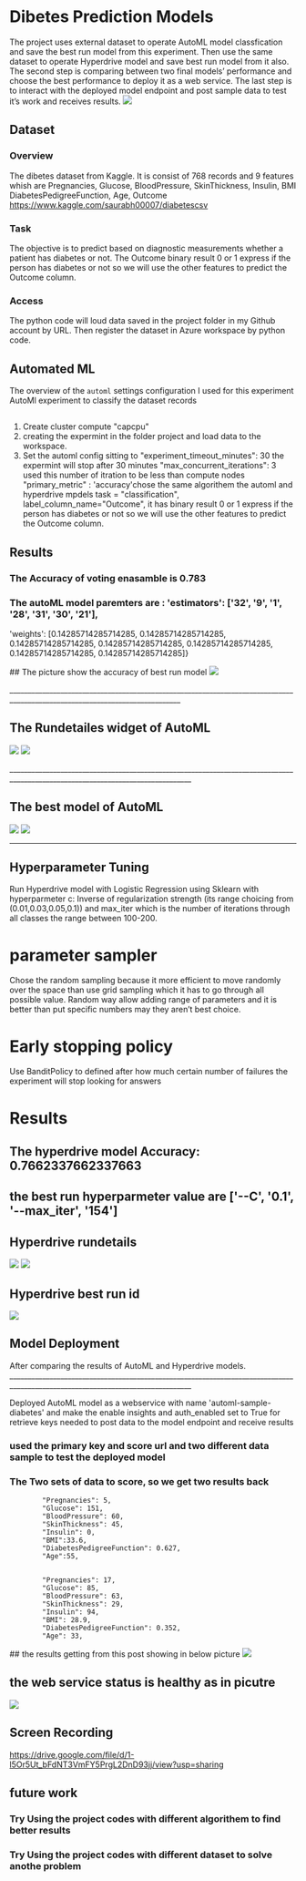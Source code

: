 
# Dibetes Prediction Models

The project uses external dataset to operate AutoML model classfication and save the best run model from this experiment. Then use the same dataset to operate Hyperdrive model and save best run model from it also. 
The second step is comparing between two final models’ performance and choose the best performance to deploy it as a web service.
The last step is to interact with the deployed  model endpoint and post sample data to test it’s work and receives results.
<img src="imges/2.jpg" >



## Dataset

### Overview
The dibetes dataset from Kaggle. It is consist of 768 records and 9 features whish are Pregnancies,	Glucose, BloodPressure, SkinThickness,	Insulin,	BMI	DiabetesPedigreeFunction,	Age, Outcome
https://www.kaggle.com/saurabh00007/diabetescsv
  
### Task
The objective is to predict based on diagnostic measurements whether a patient has diabetes or not. 
The Outcome binary result 0 or 1 express if the person has diabetes or not so we will use the other features to predict the Outcome column. 

### Access
The python code will loud data saved in the project folder in my Github account by URL.
Then register the dataset in Azure workspace by python code.  

## Automated ML
The overview of the `automl` settings configuration I used for this experiment
AutoMl experiment to classify the dataset records 
##
1. Create cluster compute "capcpu"
2. creating the expermint in the folder project and load data to the workspace.
3. Set the automl config sitting to "experiment_timeout_minutes": 30 the expermint will stop after 30 minutes
                         "max_concurrent_iterations": 3 used this number of itration to be less than compute nodes
                         "primary_metric" : 'accuracy'chose the same algorithem the automl and hyperdrive mpdels
                         task = "classification",
                         label_column_name="Outcome", it has binary result 0 or 1 express if the person has diabetes or not so we will use the other features to predict the Outcome column.
                         
## Results
### The Accuracy of voting enasamble is 0.783
### The autoML model paremters are : 'estimators': ['32', '9', '1', '28', '31', '30', '21'],
 'weights': [0.14285714285714285,
             0.14285714285714285,
             0.14285714285714285,
             0.14285714285714285,
             0.14285714285714285,
             0.14285714285714285,
             0.14285714285714285]}
  
  <a/>
## The picture show the accuracy of best run model
 <img src="imges/Automl model accuracy.png">
  
 <a/>_____________________________________________________________________________________________________________________________
  
## The Rundetailes widget of AutoML
<img src="imges/Automl rundetails.png">
<img src="imges/Automl rundetails2.png">

<a/>________________________________________________________________________________________________________________________________

## The best model of AutoML

<img src="imges/Automl best run id.png">

<img src="imges/Automl model accuracy.png">

________________________________________________________________________________________________________________________________

## Hyperparameter Tuning
Run Hyperdrive model with Logistic Regression using Sklearn with hyperparmeter c: Inverse of regularization strength (its range choicing from (0.01,0.03,0.05,0.1))
and max_iter which is the number of iterations through all classes the range between 100-200.

# parameter sampler
Chose the random sampling because it more efficient to move randomly over the space than use grid sampling which it has to go through all possible value. Random way allow adding range of parameters and it is better than put specific numbers may they aren’t best choice.

# Early stopping policy
Use BanditPolicy to defined after how much certain number of failures the experiment will stop looking for answers 


# Results
## The hyperdrive model Accuracy: 0.7662337662337663
## the best run hyperparmeter value are  ['--C', '0.1', '--max_iter', '154']

## Hyperdrive rundetails

<img src="imges/Hyperdrive rundetails.png">

<img src="imges/Hyperdrive comleted.png">


## Hyperdrive best run id

<img src="imges/Hyperdrive best run id.png">

## Model Deployment
After comparing the results of AutoML and Hyperdrive models.
<a/>________________________________________________________________________________________________________________________________

Deployed AutoML model as a webservice with name 'automl-sample-diabetes'
and make the enable insights and auth_enabled set to True for retrieve keys needed to post data to the model endpoint and receive results
### used the primary key and score url and two different data sample to test the deployed model 

### The Two sets of data to score, so we get two results back

            "Pregnancies": 5,
            "Glucose": 151,
            "BloodPressure": 60,
            "SkinThickness": 45,
            "Insulin": 0,
            "BMI":33.6,
            "DiabetesPedigreeFunction": 0.627,
            "Age":55,
                       
         
            "Pregnancies": 17,
            "Glucose": 85,
            "BloodPressure": 63,
            "SkinThickness": 29,
            "Insulin": 94,
            "BMI": 28.9,
            "DiabetesPedigreeFunction": 0.352,
            "Age": 33,
    
<a/>
## the results getting from this post showing in below picture

<img src="imges/model responce.png">

## the web service status is healthy as in picutre 
<img src="imges/endpoint model status.png">



## Screen Recording

https://drive.google.com/file/d/1-l5Or5Ut_bFdNT3VmFY5PrgL2DnD93jj/view?usp=sharing


## future work 
### Try Using the project codes with different algorithem to find better results

### Try Using the project codes with different dataset to solve anothe problem 


